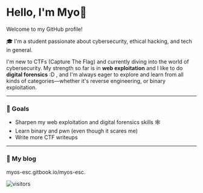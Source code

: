 # Hello, I'm Myo👋

Welcome to my GitHub profile!

🎓 I'm a student passionate about cybersecurity, ethical hacking, and tech in general.

I'm new to CTFs (Capture The Flag) and currently diving into the world of cybersecurity. My strength so far is in **web exploitation** and I like to do **digital forensics** :D , and I'm always eager to explore and learn from all kinds of categories—whether it's reverse engineering, or binary exploitation.

---

### 🚀 Goals
- Sharpen my web exploitation and digital forensics skills 🕸️
- Learn binary and pwn (even though it scares me)
- Write more CTF writeups

---

### 📝 My blog
myos-esc.gitbook.io/myos-esc.

![visitors](https://komarev.com/ghpvc/?username=blue&color=red)
<!---
zxhry/zxhry is a ✨ special ✨ repository because its `README.md` (this file) appears on your GitHub profile.
You can click the Preview link to take a look at your changes.
--->
